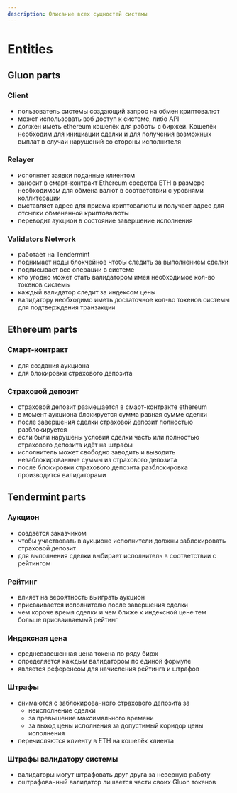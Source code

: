 ```yaml
---
description: Описание всех сущностей системы
---
```


# Entities

## Gluon parts

### Client

* пользователь системы создающий запрос на обмен криптовалют
* может использовать вэб доступ к системе, либо API
* должен иметь еthereum кошелёк для работы с биржей. Кошелёк необходим для инициации сделки и для получения возможных выплат в случаи нарушений со стороны исполнителя

### Relayer

* исполняет заявки поданные клиентом
* заносит в смарт-контракт Ethereum средства ETH в размере необходимом для обмена валют в соответствии с уровнями коллитерации
* выставляет адрес для приема криптовалюты и получает адрес для отсылки обмененной криптовалюты
* переводит аукцион в состояние завершение исполнения

### Validators Network

* работает на Tendermint
* поднимает ноды блокчейнов чтобы следить за выполнением сделки
* подписывает все операции в системе
* кто угодно может стать валидатором имея необходимое кол-во токенов системы
* каждый валидатор следит за индексом цены
* валидатору необходимо иметь достаточное кол-во токенов системы для подтверждения транзакции

## Ethereum parts

### Смарт-контракт

* для создания аукциона
* для блокировки страхового депозита

###  Страховой депозит

* страховой депозит размещается в смарт-контракте ethereum
* в момент аукциона блокируется сумма равная сумме сделки
* после завершения сделки страховой депозит полностью разблокируется
* если были нарушены условия сделки часть или полностью страхового депозита идёт на штрафы
* исполнитель может свободно заводить и выводить незаблокированные суммы из страхового депозита
* после блокировки страхового депозита разблокировка производится валидаторами

## Tendermint parts

### Аукцион

* создаётся заказчиком
* чтобы участвовать в аукционе исполнители должны заблокировать страховой депозит
* для выполнения сделки выбирает исполнитель в соответствии с рейтингом

###  Рейтинг

* влияет на вероятность выиграть аукцион
* присваивается исполнителю после завершения сделки
* чем короче время сделки и чем ближе к индексной цене тем больше присваиваемый рейтинг

### Индексная цена

* средневзвешенная цена токена по ряду бирж
* определяется каждым валидатором по единой формуле
* является референсом для начисления рейтинга и штрафов

###  Штрафы

* снимаются с заблокированного страхового депозита за
  * неисполнение сделки
  * за превышение максимального времени
  * за выход цены исполнения за допустимый коридор цены исполнения
* перечисляются клиенту в ETH на кошелёк клиента

### Штрафы валидатору системы

* валидаторы могут штрафовать друг друга за неверную работу
* оштрафованный валидатор лишается части своих Gluon токенов

